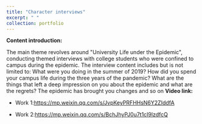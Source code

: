 ```yaml
---
title: "Character interviews"
excerpt: " "
collection: portfolio
---
```


**Content introduction:**

The main theme revolves around "University Life under the Epidemic", conducting themed interviews with college students who were confined to campus during the epidemic. The interview content includes but is not limited to: What were you doing in the summer of 2019? How did you spend your campus life during the three years of the pandemic? What are the things that left a deep impression on you about the epidemic and what are the regrets? The epidemic has brought you changes and so on
**Video link:**

* Work 1:https://mp.weixin.qq.com/s/JvpKeyPRFHHsN6Y2ZIddfA

* Work 2:https://mp.weixin.qq.com/s/BchJhyPJ0u7t1cI9lzdfcQ
